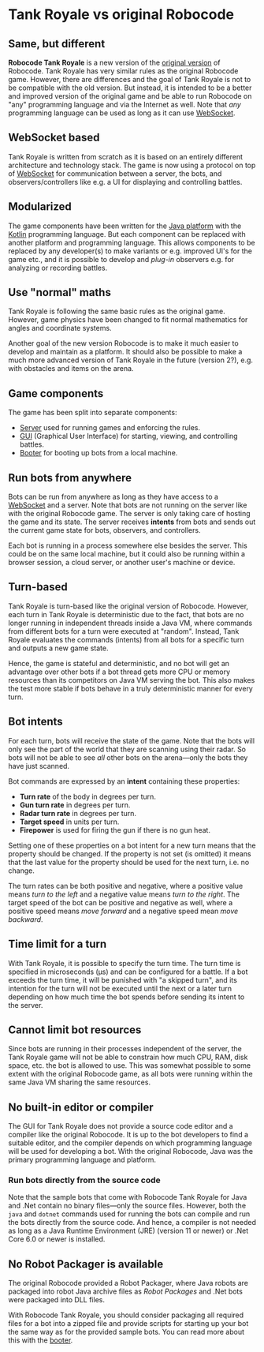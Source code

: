 # Tank Royale vs original Robocode

## Same, but different

**Robocode Tank Royale** is a new version of the [original version](https://robocode.sourceforge.io/) of Robocode. Tank
Royale has very similar rules as the original Robocode game. However, there are differences and the goal of Tank Royale
is not to be compatible with the old version. But instead, it is intended to be a better and improved version of the
original game and be able to run Robocode on "any" programming language and via the Internet as well. Note that *any*
programming language can be used as long as it can use
[WebSocket](https://en.wikipedia.org/wiki/WebSocket).

## WebSocket based

Tank Royale is written from scratch as it is based on an entirely different architecture and technology stack. The game
is now using a protocol on top of [WebSocket](https://en.wikipedia.org/wiki/WebSocket) for communication between a
server, the bots, and observers/controllers like e.g. a UI for displaying and controlling battles.

## Modularized

The game components have been written for the [Java platform](https://www.oracle.com/java/) with the
[Kotlin](https://kotlinlang.org/) programming language. But each component can be replaced with another platform and
programming language. This allows components to be replaced by any developer(s) to make variants or e.g. improved UI's
for the game etc., and it is possible to develop and *plug-in* observers e.g. for analyzing or recording battles.

## Use "normal" maths

Tank Royale is following the same basic rules as the original game. However, game physics have been changed to fit
normal mathematics for angles and coordinate systems.

Another goal of the new version Robocode is to make it much easier to develop and maintain as a platform. It should also
be possible to make a much more advanced version of Tank Royale in the future (version 2?), e.g. with obstacles and
items on the arena.

## Game components

The game has been split into separate components:

- [Server] used for running games and enforcing the rules.
- [GUI] (Graphical User Interface) for starting, viewing, and controlling battles.
- [Booter] for booting up bots from a local machine.

## Run bots from anywhere

Bots can be run from anywhere as long as they have access to a [WebSocket] and a server. Note that bots are not running
on the server like with the original Robocode game. The server is only taking care of hosting the game and its state.
The server receives **intents** from bots and sends out the current game state for bots, observers, and controllers.

Each bot is running in a process somewhere else besides the server. This could be on the same local machine, but it
could also be running within a browser session, a cloud server, or another user's machine or device.

## Turn-based

Tank Royale is turn-based like the original version of Robocode. However, each turn in Tank Royale is deterministic due
to the fact, that bots are no longer running in independent threads inside a Java VM, where commands from different
bots for a turn were executed at "random". Instead, Tank Royale evaluates the commands (intents) from all bots for a
specific turn and outputs a new game state.

Hence, the game is stateful and deterministic, and no bot will get an advantage over other bots if a bot thread gets
more CPU or memory resources than its competitors on Java VM serving the bot. This also makes the test more stable if
bots behave in a truly deterministic manner for every turn.

## Bot intents

For each turn, bots will receive the state of the game. Note that the bots will only see the part of the world that they
are scanning using their radar. So bots will not be able to see _all_ other bots on the arena—only the bots they have
just scanned.

Bot commands are expressed by an **intent** containing these properties:

- **Turn rate** of the body in degrees per turn.
- **Gun turn rate** in degrees per turn.
- **Radar turn rate** in degrees per turn.
- **Target speed** in units per turn.
- **Firepower** is used for firing the gun if there is no gun heat.

Setting one of these properties on a bot intent for a new turn means that the property should be changed. If the
property is not set (is omitted) it means that the last value for the property should be used for the next turn, i.e. no
change.

The turn rates can be both positive and negative, where a positive value means _turn to the left_ and a negative value
means _turn to the right_. The target speed of the bot can be positive and negative as well, where a positive speed
means _move forward_ and a negative speed mean _move backward_.

## Time limit for a turn

With Tank Royale, it is possible to specify the turn time. The turn time is specified in microseconds (μs) and can be
configured for a battle. If a bot exceeds the turn time, it will be punished with "a skipped turn", and its intention
for the turn will not be executed until the next or a later turn depending on how much time the bot spends before
sending its intent to the server.

## Cannot limit bot resources

Since bots are running in their processes independent of the server, the Tank Royale game will not be able to constrain
how much CPU, RAM, disk space, etc. the bot is allowed to use. This was somewhat possible to some extent with the
original Robocode game, as all bots were running within the same Java VM sharing the same resources.

## No built-in editor or compiler

The GUI for Tank Royale does not provide a source code editor and a compiler like the original Robocode. It is up to the
bot developers to find a suitable editor, and the compiler depends on which programming language will be used for
developing a bot. With the original Robocode, Java was the primary programming language and platform.

### Run bots directly from the source code

Note that the sample bots that come with Robocode Tank Royale for Java and .Net contain no binary files—only the
source files. However, both the `java` and `dotnet` commands used for running the bots can compile and run the bots
directly from the source code. And hence, a compiler is not needed as long as a Java Runtime Environment (JRE) (version
11 or newer) or .Net Core 6.0 or newer is installed.

## No Robot Packager is available

The original Robocode provided a Robot Packager, where Java robots are packaged into robot Java archive files as
_Robot Packages_ and .Net bots were packaged into DLL files.

With Robocode Tank Royale, you should consider packaging all required files for a bot into a zipped file and provide
scripts for starting up your bot the same way as for the provided sample bots. You can read more about this with
the [booter].


[WebSocket]: https://en.wikipedia.org/wiki/WebSocket "WebSocket"

[Server]: https://github.com/robocode-dev/tank-royale/tree/master/server#readme "Server"

[booter]: ../articles/booter.md "Booter"

[GUI]: ../articles/gui.md "GUI application"
